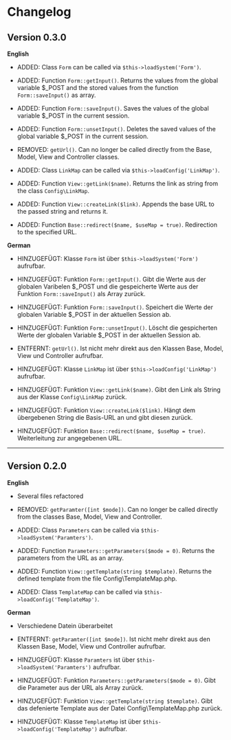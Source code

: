 # Changelog

## Version 0.3.0

**English**

- ADDED: Class `Form` can be called via `$this->loadSystem('Form')`.

- ADDED: Function `Form::getInput()`. Returns the values from the global variable $_POST and the stored values from the function `Form::saveInput()` as array.

- ADDED: Function `Form::saveInput()`. Saves the values of the global variable $_POST in the current session.

- ADDED: Function `Form::unsetInput()`. Deletes the saved values of the global variable $_POST in the current session.

- REMOVED: `getUrl()`. Can no longer be called directly from the Base, Model, View and Controller classes.

- ADDED: Class `LinkMap` can be called via `$this->loadConfig('LinkMap')`.

- ADDED: Function `View::getLink($name)`. Returns the link as string from the class `Config\LinkMap`.

- ADDED: Function `View::createLink($link)`. Appends the base URL to the passed string and returns it.

- ADDED: Function `Base::redirect($name, $useMap = true)`. Redirection to the specified URL.

**German**

- HINZUGEFÜGT: Klasse `Form` ist über `$this->loadSystem('Form')` aufrufbar.

- HINZUGEFÜGT: Funktion `Form::getInput()`. Gibt die Werte aus der globalen Varibelen $_POST und die gespeicherte Werte aus der Funktion `Form::saveInput()` als Array zurück.

- HINZUGEFÜGT: Funktion `Form::saveInput()`. Speichert die Werte der globalen Variable $_POST in der aktuellen Session ab.

- HINZUGEFÜGT: Funktion `Form::unsetInput()`. Löscht die gespicherten Werte der globalen Variable $_POST in der aktuellen Session ab.

- ENTFERNT: `getUrl()`. Ist nicht mehr direkt aus den Klassen Base, Model, View und Controller aufrufbar.

- HINZUGEFÜGT: Klasse `LinkMap` ist über `$this->loadConfig('LinkMap')` aufrufbar.

- HINZUGEFÜGT: Funktion `View::getLink($name)`. Gibt den Link als String aus der Klasse `Config\LinkMap` zurück.

- HINZUGEFÜGT: Funktion `View::createLink($link)`. Hängt dem übergebenen String die Basis-URL an und gibt diesen zurück.

- HINZUGEFÜGT: Funktion `Base::redirect($name, $useMap = true)`. Weiterleitung zur angegebenen URL.

---

## Version 0.2.0

**English**

- Several files refactored

- REMOVED: `getParamter([int $mode])`. Can no longer be called directly from the classes Base, Model, View and Controller.

- ADDED: Class `Parameters` can be called via `$this->loadSystem('Paramters')`.

- ADDED: Function `Parameters::getParameters($mode = 0)`. Returns the parameters from the URL as an array.

- ADDED: Function `View::getTemplate(string $template)`. Returns the defined template from the file Config\TemplateMap.php.

- ADDED: Class `TemplateMap` can be called via `$this->loadConfig('TemplateMap')`.

**German**

- Verschiedene Datein überarbeitet

- ENTFERNT: `getParamter([int $mode])`. Ist nicht mehr direkt aus den Klassen Base, Model, View und Controller aufrufbar.

- HINZUGEFÜGT: Klasse `Paramters` ist über `$this->loadSystem('Paramters')` aufrufbar.

- HINZUGEFÜGT: Funktion `Parameters::getParameters($mode = 0)`. Gibt die Parameter aus der URL als Array zurück.

- HINZUGEFÜGT: Funktion `View::getTemplate(string $template)`. Gibt das defenierte Template aus der Datei Config\TemplateMap.php zurück.

- HINZUGEFÜGT: Klasse `TemplateMap` ist über `$this->loadConfig('TemplateMap')` aufrufbar.
